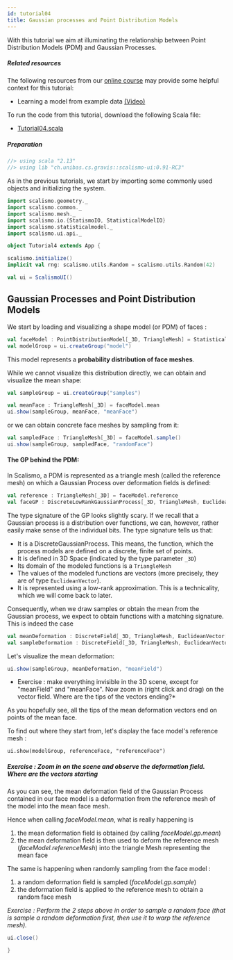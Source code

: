 ```yaml
---
id: tutorial04
title: Gaussian processes and Point Distribution Models
---
```


With this tutorial we aim at illuminating the relationship between Point Distribution Models (PDM) and Gaussian Processes.


##### Related resources

The following resources from our [online course](https://www.futurelearn.com/courses/statistical-shape-modelling) may provide
some helpful context for this tutorial:

- Learning a model from example data [(Video)](https://www.futurelearn.com/courses/statistical-shape-modelling/3/steps/250329)

To run the code from this tutorial, download the following Scala file:
- [Tutorial04.scala](./Tutorial04.scala)

##### Preparation

```scala mdoc:invisible
//> using scala "2.13"
//> using lib "ch.unibas.cs.gravis::scalismo-ui:0.91-RC3"
```

As in the previous tutorials, we start by importing some commonly used objects and initializing the system.

```scala mdoc:silent
import scalismo.geometry._
import scalismo.common._
import scalismo.mesh._
import scalismo.io.{StatismoIO, StatisticalModelIO}
import scalismo.statisticalmodel._
import scalismo.ui.api._
```

```scala mdoc:invisible emptyLines:2
object Tutorial4 extends App {
```

```scala mdoc:silent emptyLines:2
scalismo.initialize()
implicit val rng: scalismo.utils.Random = scalismo.utils.Random(42)

val ui = ScalismoUI()
```



## Gaussian Processes and Point Distribution Models

We start by loading and visualizing a shape model (or PDM) of faces :

```scala mdoc:silent
val faceModel : PointDistributionModel[_3D, TriangleMesh] = StatisticalModelIO.readStatisticalTriangleMeshModel3D(new java.io.File("datasets/bfm.h5")).get
val modelGroup = ui.createGroup("model")
```

This model represents a **probability distribution of face meshes**.

While we cannot visualize this distribution directly, we can obtain
 and visualize the mean shape:
```scala mdoc:silent
val sampleGroup = ui.createGroup("samples")

val meanFace : TriangleMesh[_3D] = faceModel.mean
ui.show(sampleGroup, meanFace, "meanFace")
```
or we can obtain concrete face meshes by sampling from it:
```scala mdoc:silent
val sampledFace : TriangleMesh[_3D] = faceModel.sample()
ui.show(sampleGroup, sampledFace, "randomFace")
```


#### The GP behind the PDM:

In Scalismo, a PDM is represented as a triangle mesh (called the reference mesh)
on which a Gaussian Process over deformation fields is defined:

```scala mdoc:silent
val reference : TriangleMesh[_3D] = faceModel.reference
val faceGP : DiscreteLowRankGaussianProcess[_3D, TriangleMesh, EuclideanVector[_3D]] = faceModel.gp
```

The type signature of the GP looks slightly scary.
If we recall that a Gaussian process is a distribution over functions,
we can, however, rather easily make sense of the individual bits.
The type signature tells us that:
- It is a DiscreteGaussianProcess. This means, the function, which the process models are defined on a discrete, finite set of points.
- It is defined in 3D Space (indicated by the type parameter ```_3D```)
- Its domain of the modeled functions is a ```TriangleMesh```
- The values of the modeled functions are vectors (more precisely, they are of type ```EuclideanVector```).
- It is represented using a low-rank approximation. This is a technicality, which we will come back to later.

Consequently, when we draw samples or obtain the mean from the Gaussian process, we expect to obtain functions with a matching
signature. This is indeed the case

```scala mdoc:silent
val meanDeformation : DiscreteField[_3D, TriangleMesh, EuclideanVector[_3D]] = faceGP.mean
val sampleDeformation : DiscreteField[_3D, TriangleMesh, EuclideanVector[_3D]] = faceGP.sample()
```

Let's visualize the mean deformation:
```scala mdoc:silent
ui.show(sampleGroup, meanDeformation, "meanField")
```

* Exercise : make everything invisible in the 3D scene, except for "meanField" and "meanFace". Now zoom in (right click and drag) on the vector field. Where are the tips of the vectors ending?*

As you hopefully see, all the tips of the mean deformation vectors end on points of the mean face.

To find out where they start from, let's display the face model's reference mesh :
```tut:silent
ui.show(modelGroup, referenceFace, "referenceFace")
```

##### Exercise : Zoom in on the scene and observe the deformation field. Where are the vectors starting

As you can see, the mean deformation field of the Gaussian Process contained in our face model
is a deformation from the reference mesh of the model into the mean face mesh.

Hence when calling *faceModel.mean*, what is really happening is

1. the mean deformation field is obtained (by calling *faceModel.gp.mean*)
2. the mean deformation field is then used to deform the reference mesh (*faceModel.referenceMesh*)
into the triangle Mesh representing the mean face

The same is happening when randomly sampling from the face model :

1. a random deformation field is sampled (*faceModel.gp.sample*)
2. the deformation field is applied to the reference mesh to obtain a random face mesh


*Exercise : Perform the 2 steps above in order to sample a random face (that is sample a random deformation first, then use it to warp the reference mesh).*

```scala mdoc:invisible
ui.close()
```


```scala mdoc:invisible emptyLines:2
}
```
